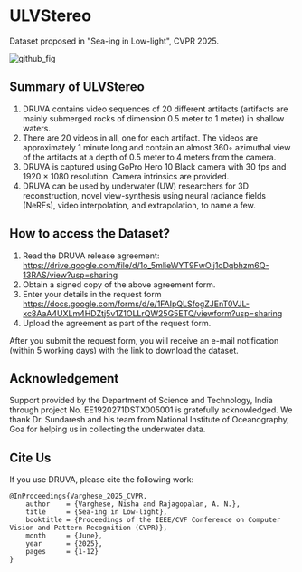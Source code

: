 # ULVStereo
Dataset proposed in "Sea-ing in Low-light", CVPR 2025.

![github_fig](https://github.com/user-attachments/assets/ed070442-d1a2-43d0-8a11-8872a99908e3)

## Summary of ULVStereo

1. DRUVA contains video sequences of 20 different artifacts (artifacts are mainly submerged rocks of dimension 0.5 meter to 1 meter) in shallow waters.
1. There are 20 videos in all, one for each artifact. The videos are approximately 1 minute long and contain an almost 360◦ azimuthal view of the artifacts at a depth of 0.5 meter to 4 meters from the camera.
1. DRUVA is captured using GoPro Hero 10 Black camera with 30 fps and 1920 × 1080 resolution. Camera intrinsics are provided.
1. DRUVA can be used by underwater (UW) researchers for 3D reconstruction, novel view-synthesis using neural radiance fields (NeRFs), video interpolation, and extrapolation, to name a few.


## How to access the Dataset?
1. Read the DRUVA release agreement: https://drive.google.com/file/d/1o_5mlieWYT9FwOlj1oDqbhzm6Q-13RAS/view?usp=sharing  
1. Obtain a signed copy of the above agreement form.  
1. Enter your details in the request form https://docs.google.com/forms/d/e/1FAIpQLSfogZJEnT0VJL-xc8AaA4UXLm4HDZtj5v1Z1OLLrQW25G5ETQ/viewform?usp=sharing
1. Upload the agreement as part of the request form.

After you submit the request form, you will receive an e-mail notification (within 5 working days) with the link to download the dataset.

## Acknowledgement
Support provided by the Department of Science and Technology, India through project No. EE1920271DSTX005001 is gratefully acknowledged. We thank Dr. Sundaresh and his team from National Institute of Oceanography, Goa for helping us in collecting the underwater data.


## Cite Us
If you use DRUVA, please cite the following work:
```
@InProceedings{Varghese_2025_CVPR,
    author    = {Varghese, Nisha and Rajagopalan, A. N.},
    title     = {Sea-ing in Low-light},
    booktitle = {Proceedings of the IEEE/CVF Conference on Computer Vision and Pattern Recognition (CVPR)},
    month     = {June},
    year      = {2025},
    pages     = {1-12}
}
```
